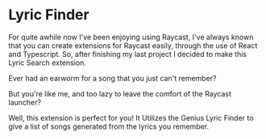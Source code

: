 # Lyric Finder

For quite awhile now I've been enjoying using Raycast, I've always known that you can create extensions for Raycast easily, through the use of React and Typescript.
So, after finishing my last project I decided to make this Lyric Search extension.

Ever had an earworm for a song that you just can't remember?

But you're like me, and too lazy to leave the comfort of the Raycast launcher?

Well, this extension is perfect for you! It Utilizes the Genius Lyric Finder to give a list of songs generated from the lyrics you remember.
